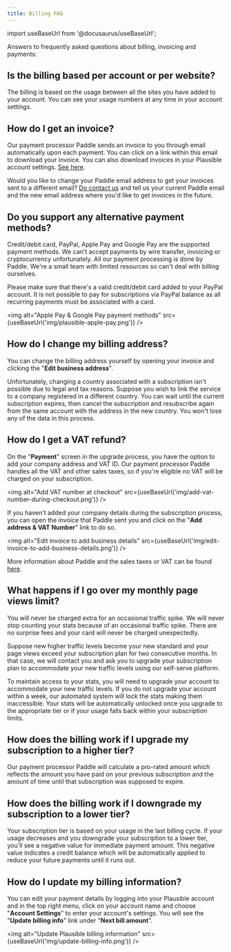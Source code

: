 ```yaml
---
title: Billing FAQ
---
```


import useBaseUrl from '@docusaurus/useBaseUrl';

Answers to frequently asked questions about billing, invoicing and payments:

## Is the billing based per account or per website?

The billing is based on the usage between all the sites you have added to your account. You can see your usage numbers at any time in your account settings.

## How do I get an invoice?

Our payment processor Paddle sends an invoice to you through email automatically upon each payment. You can click on a link within this email to download your invoice. You can also download invoices in your Plausible account settings. [See here](download-invoices.md).

Would you like to change your Paddle email address to get your invoices sent to a different email? [Do contact us](https://plausible.io/contact) and tell us your current Paddle email and the new email address where you'd like to get invoices in the future.

## Do you support any alternative payment methods?

Credit/debit card, PayPal, Apple Pay and Google Pay are the supported payment methods. We can't accept payments by wire transfer, invoicing or cryptocurrency unfortunately. All our payment processing is done by Paddle. We're a small team with limited resources so can't deal with billing ourselves.

Please make sure that there's a valid credit/debit card added to your PayPal account. It is not possible to pay for subscriptions via PayPal balance as all recurring payments must be associated with a card.

<img alt="Apple Pay & Google Pay payment methods" src={useBaseUrl('img/plausible-apple-pay.png')} />

## How do I change my billing address?

You can change the billing address yourself by opening your invoice and clicking the "**Edit business address**".

Unfortunately, changing a country associated with a subscription isn't possible due to legal and tax reasons. Suppose you wish to link the service to a company registered in a different country. You can wait until the current subscription expires, then cancel the subscription and resubscribe again from the same account with the address in the new country. You won't lose any of the data in this process.

## How do I get a VAT refund?

On the "**Payment**" screen in the upgrade process, you have the option to add your company address and VAT ID. Our payment processor Paddle handles all the VAT and other sales taxes, so if you're eligible no VAT will be charged on your subscription.

<img alt="Add VAT number at checkout" src={useBaseUrl('img/add-vat-number-during-checkout.png')} />

If you haven't added your company details during the subscription process, you can open the invoice that Paddle sent you and click on the "**Add address & VAT Number**" link to do so.

<img alt="Edit invoice to add business details" src={useBaseUrl('img/edit-invoice-to-add-business-details.png')} />

More information about Paddle and the sales taxes or VAT can be found [here](https://paddle.com/support/which-countries-does-paddle-charge-vat-for/).

## What happens if I go over my monthly page views limit?

You will never be charged extra for an occasional traffic spike. We will never stop counting your stats because of an occasional traffic spike. There are no surprise fees and your card will never be charged unexpectedly.

Suppose new higher traffic levels become your new standard and your page views exceed your subscription plan for two consecutive months. In that case, we will contact you and ask you to upgrade your subscription plan to accommodate your new traffic levels using our self-serve platform.

To maintain access to your stats, you will need to upgrade your account to accommodate your new traffic levels. If you do not upgrade your account within a week, our automated system will lock the stats making them inaccessible. Your stats will be automatically unlocked once you upgrade to the appropriate tier or if your usage falls back within your subscription limits.

## How does the billing work if I upgrade my subscription to a higher tier?

Our payment processor Paddle will calculate a pro-rated amount which reflects the amount you have paid on your previous subscription and the amount of time until that subscription was supposed to expire.

## How does the billing work if I downgrade my subscription to a lower tier?

Your subscription tier is based on your usage in the last billing cycle. If your usage decreases and you downgrade your subscription to a lower tier, you'll see a negative value for immediate payment amount. This negative value indicates a credit balance which will be automatically applied to reduce your future payments until it runs out.

## How do I update my billing information?

You can edit your payment details by logging into your Plausible account and in the top right menu, click on your account name and choose "**Account Settings**" to enter your account's settings. You will see the "**Update billing info**" link under "**Next bill amount**".

<img alt="Update Plausible billing information" src={useBaseUrl('img/update-billing-info.png')} />
